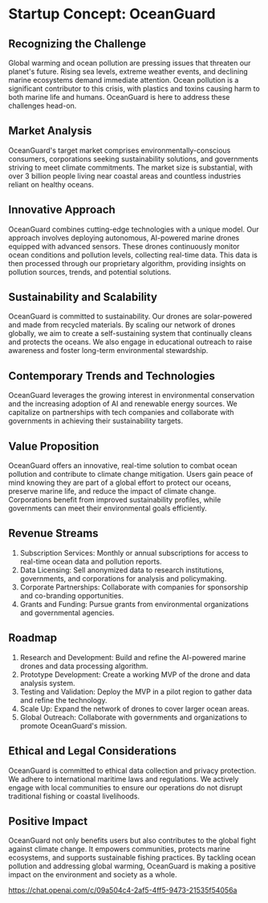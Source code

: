 # Startup Concept: OceanGuard

## Recognizing the Challenge

Global warming and ocean pollution are pressing issues that threaten our planet's future. Rising sea levels, extreme weather events, and declining marine ecosystems demand immediate attention. Ocean pollution is a significant contributor to this crisis, with plastics and toxins causing harm to both marine life and humans. OceanGuard is here to address these challenges head-on.

## Market Analysis

OceanGuard's target market comprises environmentally-conscious consumers, corporations seeking sustainability solutions, and governments striving to meet climate commitments. The market size is substantial, with over 3 billion people living near coastal areas and countless industries reliant on healthy oceans.

## Innovative Approach

OceanGuard combines cutting-edge technologies with a unique model. Our approach involves deploying autonomous, AI-powered marine drones equipped with advanced sensors. These drones continuously monitor ocean conditions and pollution levels, collecting real-time data. This data is then processed through our proprietary algorithm, providing insights on pollution sources, trends, and potential solutions.

## Sustainability and Scalability

OceanGuard is committed to sustainability. Our drones are solar-powered and made from recycled materials. By scaling our network of drones globally, we aim to create a self-sustaining system that continually cleans and protects the oceans. We also engage in educational outreach to raise awareness and foster long-term environmental stewardship.

## Contemporary Trends and Technologies

OceanGuard leverages the growing interest in environmental conservation and the increasing adoption of AI and renewable energy sources. We capitalize on partnerships with tech companies and collaborate with governments in achieving their sustainability targets.

## Value Proposition

OceanGuard offers an innovative, real-time solution to combat ocean pollution and contribute to climate change mitigation. Users gain peace of mind knowing they are part of a global effort to protect our oceans, preserve marine life, and reduce the impact of climate change. Corporations benefit from improved sustainability profiles, while governments can meet their environmental goals efficiently.

## Revenue Streams

1. Subscription Services: Monthly or annual subscriptions for access to real-time ocean data and pollution reports.
2. Data Licensing: Sell anonymized data to research institutions, governments, and corporations for analysis and policymaking.
3. Corporate Partnerships: Collaborate with companies for sponsorship and co-branding opportunities.
4. Grants and Funding: Pursue grants from environmental organizations and governmental agencies.

## Roadmap

1. Research and Development: Build and refine the AI-powered marine drones and data processing algorithm.
2. Prototype Development: Create a working MVP of the drone and data analysis system.
3. Testing and Validation: Deploy the MVP in a pilot region to gather data and refine the technology.
4. Scale Up: Expand the network of drones to cover larger ocean areas.
5. Global Outreach: Collaborate with governments and organizations to promote OceanGuard's mission.

## Ethical and Legal Considerations

OceanGuard is committed to ethical data collection and privacy protection. We adhere to international maritime laws and regulations. We actively engage with local communities to ensure our operations do not disrupt traditional fishing or coastal livelihoods.

## Positive Impact

OceanGuard not only benefits users but also contributes to the global fight against climate change. It empowers communities, protects marine ecosystems, and supports sustainable fishing practices. By tackling ocean pollution and addressing global warming, OceanGuard is making a positive impact on the environment and society as a whole.

https://chat.openai.com/c/09a504c4-2af5-4ff5-9473-21535f54056a
